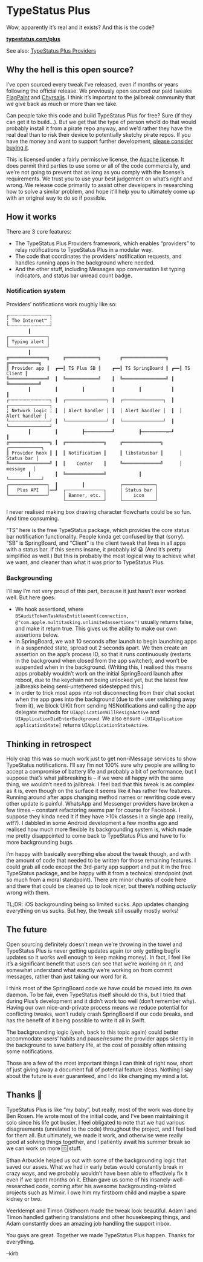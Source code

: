 # TypeStatus Plus
Wow, apparently it’s real and it exists? And this is the code?

[**typestatus.com/plus**](https://typestatus.com/plus)

See also: [TypeStatus Plus Providers](https://github.com/hbang/TypeStatus-Plus-Providers)

## Why the hell is this open source?
I’ve open sourced every tweak I’ve released, even if months or years following the official release. We previously open sourced our paid tweaks [FlagPaint](https://github.com/hbang/FlagPaint-2) and [Chyrsalis](https://github.com/benrosen78/chrysalis). I think it’s important to the jailbreak community that we give back as much or more than we take.

Can people take this code and build TypeStatus Plus for free? Sure (if they can get it to build…). But we get that the type of person who’d do that would probably install it from a pirate repo anyway, and we’d rather they have the real deal than to risk their device to potentially sketchy pirate repos. If you have the money and want to support further development, [please consider buying it](https://typestatus.com/plus).

This is licensed under a fairly permissive license, the [Apache license](LICENSE.md). It does permit third parties to use some or all of the code commercially, and we’re not going to prevent that as long as you comply with the license’s requirements. We trust you to use your best judgement on what’s right and wrong. We release code primarily to assist other developers in researching how to solve a similar problem, and hope it’ll help you to ultimately come up with an original way to do so if possible.

## How it works
There are 3 core features:

* The TypeStatus Plus Providers framework, which enables “providers” to relay notifications to TypeStatus Plus in a modular way.
* The code that coordinates the providers’ notification requests, and handles running apps in the background where needed.
* And the other stuff, including Messages app conversation list typing indicators, and status bar unread count badge.

### Notification system
Providers’ notifications work roughly like so:

```
┌╌╌╌╌╌╌╌╌╌╌╌╌╌╌╌┐
╎ The Internet™ ╎
└╌╌╌╌╌╌╌╌╌╌╌╌╌╌╌┘
        ┃
┌──────────────┐
│ Typing alert │
└──────────────┘
        ┃
╔══════════════╗     ╔════════════╗       ╔════════════════╗    ╔═══════════╗
║ Provider app ║  ┏━━║ TS Plus SB ║    ┏━━║ TS SpringBoard ║ ┏━━║ TS Client ║
╚══════════════╝  ┃  ╚════════════╝    ┃  ╚════════════════╝ ┃  ╚═══════════╝
        ┃         ┃         ┃          ┃         ┃           ┃        ┃
┌╌╌╌╌╌╌╌╌╌╌╌╌╌╌╌┐ ┃  ┌───────────────┐ ┃  ┌───────────────┐  ┃  ┌───────────────┐
╎ Network logic ╎ ┃  │ Alert handler │ ┃  │ Alert handler │  ┃  │ Alert handler │
└╌╌╌╌╌╌╌╌╌╌╌╌╌╌╌┘ ┃  └───────────────┘ ┃  └───────────────┘  ┃  └───────────────┘
        ┃         ┃         ┣━━━━━━━━━━┛         ┣━━━━━━━━━═━┛        ┃
╔═══════════════╗ ┃  ╔══════════════╗     ╔══════════════╗      ┌────────────┐
║ Provider hook ║ ┃  ║ Notification ║     ║ libstatusbar ║      │ Status bar │
╚═══════════════╝ ┃  ║    Center    ║     ╚══════════════╝      │  message   │
        ┃         ┃  ╚══════════════╝            ┃              └────────────┘
┌──────────────┐  ┃         ┃             ┌────────────┐
│   Plus API   │━━┛  ┌──────────────┐     │ Status bar │
└──────────────┘     │ Banner, etc. │     │    icon    │
                     └──────────────┘     └────────────┘
```

I never realised making box drawing character flowcharts could be so fun. And time consuming.

“TS” here is the free TypeStatus package, which provides the core status bar notification functionality. People kinda get confused by that (sorry). “SB” is SpringBoard, and “Client” is the client tweak that lives in all apps with a status bar. If this seems insane, it probably is! 😀 (And it’s pretty simplified as well.) But this is probably the most logical way to achieve what we want, and cleaner than what it was prior to TypeStatus Plus.

### Backgrounding
I’ll say I’m not very proud of this part, because it just hasn’t ever worked well. But here goes:

* We hook assertiond, where `BSAuditTokenTaskHasEntitlement(connection, @"com.apple.multitasking.unlimitedassertions")` usually returns false, and make it return true. This gives us the ability to make our own assertions below.
* In SpringBoard, we wait 10 seconds after launch to begin launching apps in a suspended state, spread out 2 seconds apart. We then create an assertion on the app’s process ID, so that it runs continuously (restarts in the background when closed from the app switcher), and won’t be suspended when in the background. (Writing this, I realised this means apps probably wouldn’t work on the initial SpringBoard launch after reboot, due to the keychain not being unlocked yet, but the latest few jailbreaks being semi-untethered sidestepped this.)
* In order to trick most apps into not disconnecting from their chat socket when the app goes into the background (due to the user switching away from it), we block UIKit from sending NSNotifications and calling the app delegate methods for `UIApplicationWillResignActive` and `UIApplicationDidEnterBackground`. We also ensure `-[UIApplication applicationState]` returns `UIApplicationStateActive`.

## Thinking in retrospect
Holy crap this was so much work just to get non-iMessage services to show TypeStatus notifications. I’ll say I’m not 100% sure why people are willing to accept a compromise of battery life and probably a bit of performance, but I suppose that’s what jailbreaking is – if we were all happy with the same thing, we wouldn’t need to jailbreak. I feel bad that this tweak is as complex as it is, even though on the surface it seems like it has rather few features. Running around after apps changing method names or rewriting code every other update is painful. WhatsApp and Messenger providers have broken a few times – constant refactoring seems par for course for Facebook. I suppose they kinda need it if they have >10k classes in a single app (really, wtf?). I dabbled in some Android development a few months ago and realised how much more flexible its backgrounding system is, which made me pretty disappointed to come back to TypeStatus Plus and have to fix more backgrounding bugs.

I’m happy with basically everything else about the tweak though, and with the amount of code that needed to be written for those remaining features. I could grab all code except the 3rd-party app support and put it in the free TypeStatus package, and be happy with it from a technical standpoint (not so much from a moral standpoint). There are minor chunks of code here and there that could be cleaned up to look nicer, but there’s nothing *actually* wrong with them.

TL;DR: iOS backgrounding being so limited sucks. App updates changing everything on us sucks. But hey, the tweak still usually mostly works!

## The future
Open sourcing definitely doesn’t mean we’re throwing in the towel and TypeStatus Plus is never getting updates again (or only getting bugfix updates so it works well enough to keep making money). In fact, I feel like it’s a significant benefit that users can see that we’re working on it, and somewhat understand what exactly we’re working on from commit messages, rather than just taking our word for it.

I think most of the SpringBoard code we have could be moved into its own daemon. To be fair, even TypeStatus itself should do this, but I tried that during Plus’s development and it didn’t work too well (don’t remember why). Having our own nice-and-private process means we reduce potential for conflicting tweaks, won’t rudely crash SpringBoard if our code breaks, and has the benefit of it being possible to write it all in Swift.

The backgrounding logic (yeah, back to this topic again) could better accommodate users’ habits and pause/resume the provider apps silently in the background to save battery life, at the cost of possibly often missing some notifications.

Those are a few of the most important things I can think of right now, short of just giving away a document full of potential feature ideas. Nothing I say about the future is ever guaranteed, and I do like changing my mind a lot.

## Thanks 💚
TypeStatus Plus is like “my baby”, but really, most of the work was done by Ben Rosen. He wrote most of the initial code, and I’ve been maintaining it solo since his life got busier. I feel obligated to note that we had various disagreements (unrelated to the code) throughout the project, and I feel bad for them all. But ultimately, we made it work, and otherwise were really good at solving things together, and I patiently await his summer break so we can work on more 🆒 stuff.

Ethan Arbuckle helped us out with some of the backgrounding logic that saved our asses. What we had in early betas would constantly break in crazy ways, and we probably wouldn’t have been able to effectively fix it even if we spent months on it. Ethan gave us some of his insanely-well-researched code, coming after his awesome backgrounding-related projects such as Mirmir. I owe him my firstborn child and maybe a spare kidney or two.

Veerklempt and Timon Olsthoorn made the tweak look beautiful. Adam I and Timon handled gathering translations and other housekeeping things, and Adam constantly does an amazing job handling the support inbox.

You guys are great. Together we made TypeStatus Plus happen. Thanks for everything.

–kirb
